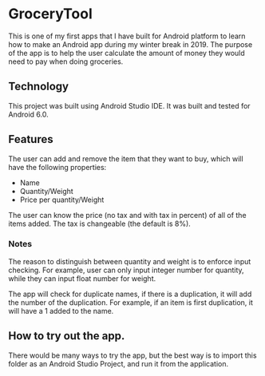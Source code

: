 # GroceryTool
This is one of my first apps that I have built for Android platform to learn how to make an Android app during my winter break in 2019.
The purpose of the app is to help the user calculate the amount of money they would need to pay when doing groceries.


## Technology
This project was built using Android Studio IDE. It was built and tested for Android 6.0. 

## Features
The user can add and remove the item that they want to buy, which will have the following properties:
+ Name
+ Quantity/Weight
+ Price per quantity/Weight

The user can know the price (no tax and with tax in percent) of all of the items added. The tax is changeable (the default is 8%). 
### Notes
The reason to distinguish between quantity and weight is to enforce input checking. For example, user can only input integer number for quantity, while they can input float number for weight.

The app will check for duplicate names, if there is a duplication, it will add the number of the duplication. For example, if an item is first duplication, it will have a 1 added to the name.

## How to try out the app.

There would be many ways to try the app, but the best way is to import this folder as an Android Studio Project, and run it from the application.
